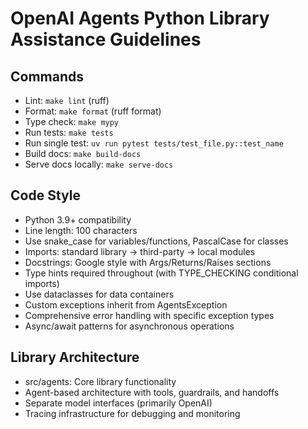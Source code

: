 # OpenAI Agents Python Library Assistance Guidelines

## Commands
- Lint: `make lint` (ruff)
- Format: `make format` (ruff format)
- Type check: `make mypy`
- Run tests: `make tests`
- Run single test: `uv run pytest tests/test_file.py::test_name`
- Build docs: `make build-docs`
- Serve docs locally: `make serve-docs`

## Code Style
- Python 3.9+ compatibility
- Line length: 100 characters
- Use snake_case for variables/functions, PascalCase for classes
- Imports: standard library → third-party → local modules
- Docstrings: Google style with Args/Returns/Raises sections
- Type hints required throughout (with TYPE_CHECKING conditional imports)
- Use dataclasses for data containers
- Custom exceptions inherit from AgentsException
- Comprehensive error handling with specific exception types
- Async/await patterns for asynchronous operations

## Library Architecture
- src/agents: Core library functionality
- Agent-based architecture with tools, guardrails, and handoffs
- Separate model interfaces (primarily OpenAI)
- Tracing infrastructure for debugging and monitoring